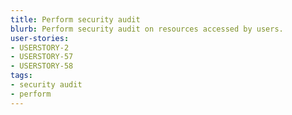 ```yaml
---
title: Perform security audit
blurb: Perform security audit on resources accessed by users.
user-stories:
- USERSTORY-2
- USERSTORY-57
- USERSTORY-58
tags:
- security audit
- perform
---
```

